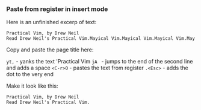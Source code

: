 ### Paste from register in insert mode

Here is an unfinished excerp of text:

```text
Practical Vim, by Drew Neil
Read Drew Neil's Practical Vim.Mayical Vim.Mayical Vim.Mayical Vim.May

```

Copy and paste the page title here:

`yt,` - yanks the text 'Practical Vim
`jA ` - jumps to the end of the second line and adds a space
`<C-r>0` - pastes the text from register
`.<Esc>` - adds the dot to the very end

Make it look like this:

```text
Practical Vim, by Drew Neil
Read Drew Neil's Practical Vim.
```
